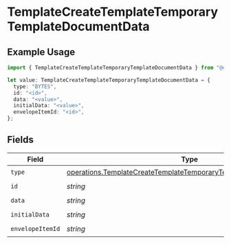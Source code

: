# TemplateCreateTemplateTemporaryTemplateDocumentData

## Example Usage

```typescript
import { TemplateCreateTemplateTemporaryTemplateDocumentData } from "@documenso/sdk-typescript/models/operations";

let value: TemplateCreateTemplateTemporaryTemplateDocumentData = {
  type: "BYTES",
  id: "<id>",
  data: "<value>",
  initialData: "<value>",
  envelopeItemId: "<id>",
};
```

## Fields

| Field                                                                                                                                                    | Type                                                                                                                                                     | Required                                                                                                                                                 | Description                                                                                                                                              |
| -------------------------------------------------------------------------------------------------------------------------------------------------------- | -------------------------------------------------------------------------------------------------------------------------------------------------------- | -------------------------------------------------------------------------------------------------------------------------------------------------------- | -------------------------------------------------------------------------------------------------------------------------------------------------------- |
| `type`                                                                                                                                                   | [operations.TemplateCreateTemplateTemporaryTemplateDocumentDataType](../../models/operations/templatecreatetemplatetemporarytemplatedocumentdatatype.md) | :heavy_check_mark:                                                                                                                                       | N/A                                                                                                                                                      |
| `id`                                                                                                                                                     | *string*                                                                                                                                                 | :heavy_check_mark:                                                                                                                                       | N/A                                                                                                                                                      |
| `data`                                                                                                                                                   | *string*                                                                                                                                                 | :heavy_check_mark:                                                                                                                                       | N/A                                                                                                                                                      |
| `initialData`                                                                                                                                            | *string*                                                                                                                                                 | :heavy_check_mark:                                                                                                                                       | N/A                                                                                                                                                      |
| `envelopeItemId`                                                                                                                                         | *string*                                                                                                                                                 | :heavy_check_mark:                                                                                                                                       | N/A                                                                                                                                                      |